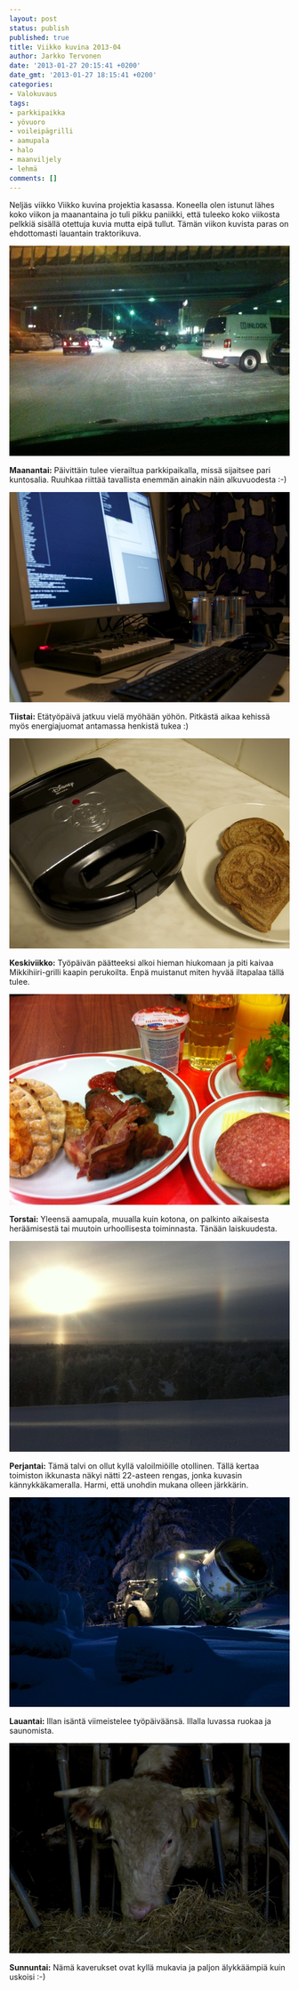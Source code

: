 ```yaml
---
layout: post
status: publish
published: true
title: Viikko kuvina 2013-04
author: Jarkko Tervonen
date: '2013-01-27 20:15:41 +0200'
date_gmt: '2013-01-27 18:15:41 +0200'
categories:
- Valokuvaus
tags:
- parkkipaikka
- yövuoro
- voileipägrilli
- aamupala
- halo
- maanviljely
- lehmä
comments: []
---
```

Neljäs viikko Viikko kuvina projektia kasassa. Koneella olen istunut lähes koko viikon ja maanantaina jo tuli pikku paniikki, että tuleeko koko viikosta pelkkiä sisällä otettuja kuvia mutta eipä tullut. Tämän viikon kuvista paras on ehdottomasti lauantain traktorikuva.

<amp-img alt="Viikko kuvina 2013-04 - Maanantai" src="/assets/img/posts/2013-04-ma.jpg" layout="responsive" width="4" height="3">
  <noscript><img alt="Viikko kuvina 2013-04 - Maanantai" src="/assets/img/posts/2013-04-ma.jpg" /></noscript>
</amp-img>

__Maanantai:__ Päivittäin tulee vierailtua parkkipaikalla, missä sijaitsee pari kuntosalia. Ruuhkaa riittää tavallista enemmän ainakin näin alkuvuodesta :-)</p>

<amp-img alt="Viikko kuvina 2013-04 - Tiistai" src="/assets/img/posts/2013-04-ti.jpg" layout="responsive" width="4" height="3">
  <noscript><img alt="Viikko kuvina 2013-04 - Tiistai" src="/assets/img/posts/2013-04-ti.jpg" /></noscript>
</amp-img>

__Tiistai:__ Etätyöpäivä jatkuu vielä myöhään yöhön. Pitkästä aikaa kehissä myös energiajuomat antamassa henkistä tukea :)

<amp-img alt="Viikko kuvina 2013-04 - Keskiviikko" src="/assets/img/posts/2013-04-ke.jpg" layout="responsive" width="4" height="3">
  <noscript><img alt="Viikko kuvina 2013-04 - Keskiviikko" src="/assets/img/posts/2013-04-ke.jpg" /></noscript>
</amp-img>

__Keskiviikko:__ Työpäivän päätteeksi alkoi hieman hiukomaan ja piti kaivaa Mikkihiiri-grilli kaapin perukoilta. Enpä muistanut miten hyvää iltapalaa tällä tulee.

<amp-img alt="Viikko kuvina 2013-04 - Torstai" src="/assets/img/posts/2013-04-to.jpg" layout="responsive" width="4" height="3">
  <noscript><img alt="Viikko kuvina 2013-04 - Torstai" src="/assets/img/posts/2013-04-to.jpg" /></noscript>
</amp-img>

__Torstai:__ Yleensä aamupala, muualla kuin kotona, on palkinto aikaisesta heräämisestä tai muutoin urhoollisesta toiminnasta. Tänään laiskuudesta.

<amp-img alt="Viikko kuvina 2013-04 - Perjantai" src="/assets/img/posts/2013-04-pe.jpg" layout="responsive" width="4" height="3">
  <noscript><img alt="Viikko kuvina 2013-04 - Perjantai" src="/assets/img/posts/2013-04-pe.jpg" /></noscript>
</amp-img>

__Perjantai:__ Tämä talvi on ollut kyllä valoilmiöille otollinen. Tällä kertaa toimiston ikkunasta näkyi nätti 22-asteen rengas, jonka kuvasin kännykkäkameralla. Harmi, että unohdin mukana olleen järkkärin.

<amp-img alt="Viikko kuvina 2013-04 - Lauantai" src="/assets/img/posts/2013-04-la.jpg" layout="responsive" width="4" height="3">
  <noscript><img alt="Viikko kuvina 2013-04 - Lauantai" src="/assets/img/posts/2013-04-la.jpg" /></noscript>
</amp-img>

__Lauantai:__ Illan isäntä viimeistelee työpäiväänsä. Illalla luvassa ruokaa ja saunomista.

<amp-img alt="Viikko kuvina 2013-04 - Sunnuntai" src="/assets/img/posts/2013-04-su.jpg" layout="responsive" width="4" height="3">
  <noscript><img alt="Viikko kuvina 2013-04 - Sunnuntai" src="/assets/img/posts/2013-04-su.jpg" /></noscript>
</amp-img>

__Sunnuntai:__ Nämä kaverukset ovat kyllä mukavia ja paljon älykkäämpiä kuin uskoisi :-)
